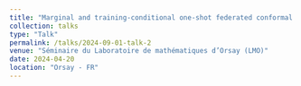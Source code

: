 ```yaml
---
title: "Marginal and training-conditional one-shot federated conformal prediction"
collection: talks
type: "Talk"
permalink: /talks/2024-09-01-talk-2
venue: "Séminaire du Laboratoire de mathématiques d’Orsay (LMO)"
date: 2024-04-20
location: "Orsay - FR"
---
```

